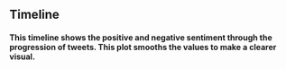 Timeline
--------

#### This timeline shows the positive and negative sentiment through the progression of tweets. This plot smooths the values to make a clearer visual.
